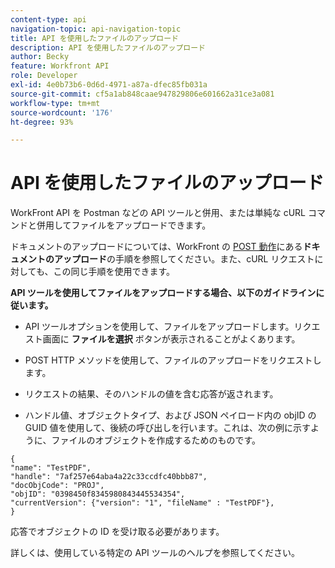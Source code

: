 ```yaml
---
content-type: api
navigation-topic: api-navigation-topic
title: API を使用したファイルのアップロード
description: API を使用したファイルのアップロード
author: Becky
feature: Workfront API
role: Developer
exl-id: 4e0b73b6-0d6d-4971-a87a-dfec85fb031a
source-git-commit: cf5a1ab848caae947829806e601662a31ce3a081
workflow-type: tm+mt
source-wordcount: '176'
ht-degree: 93%

---
```


# API を使用したファイルのアップロード

WorkFront API を Postman などの API ツールと併用、または単純な cURL コマンドと併用してファイルをアップロードできます。

ドキュメントのアップロードについては、WorkFront の [POST 動作](/help/quicksilver/wf-api/general/api-basics.md#post-behavior)にある&#x200B;**ドキュメントのアップロード**&#x200B;の手順を参照してください。また、cURL リクエストに対しても、この同じ手順を使用できます。

**API ツールを使用してファイルをアップロードする場合、以下のガイドラインに従います。**

* API ツールオプションを使用して、ファイルをアップロードします。リクエスト画面に **ファイルを選択** ボタンが表示されることがよくあります。

* POST HTTP メソッドを使用して、ファイルのアップロードをリクエストします。

* リクエストの結果、そのハンドルの値を含む応答が返されます。

* ハンドル値、オブジェクトタイプ、および JSON ペイロード内の objID の GUID 値を使用して、後続の呼び出しを行います。これは、次の例に示すように、ファイルのオブジェクトを作成するためのものです。

```
{
"name": "TestPDF",
"handle": "7af257e64aba4a22c33ccdfc40bbb87",
"docObjCode": "PROJ",
"objID": "0398450f8345980843445534354",
"currentVersion": {"version": "1", "fileName" : "TestPDF"},
}
```

応答でオブジェクトの ID を受け取る必要があります。

詳しくは、使用している特定の API ツールのヘルプを参照してください。
